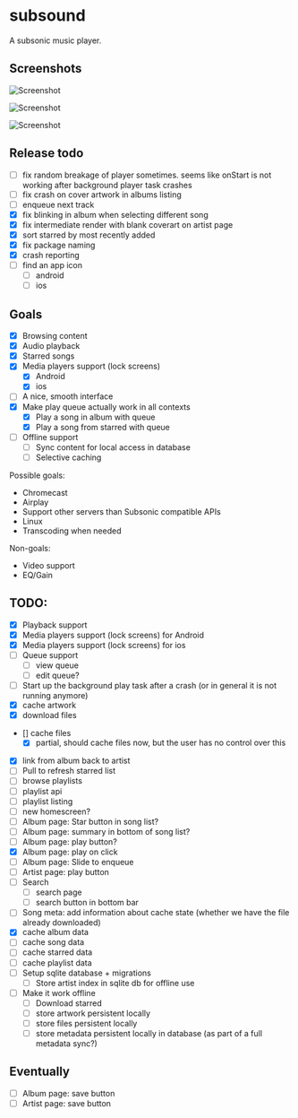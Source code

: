 # subsound

A subsonic music player.

## Screenshots

![Screenshot](screenshots/screenshot_161625497.png)

![Screenshot](screenshots/albumview.png)

![Screenshot](screenshots/artistview.png)

## Release todo

- [ ] fix random breakage of player sometimes. seems like onStart is not working after background player task crashes
- [ ] fix crash on cover artwork in albums listing
- [ ] enqueue next track
- [X] fix blinking in album when selecting different song
- [X] fix intermediate render with blank coverart on artist page
- [X] sort starred by most recently added
- [X] fix package naming
- [X] crash reporting
- [ ] find an app icon
  - [ ] android
  - [ ] ios

## Goals

- [X] Browsing content
- [X] Audio playback
- [X] Starred songs
- [X] Media players support (lock screens)
  - [X] Android
  - [X] ios
- [ ] A nice, smooth interface
- [X] Make play queue actually work in all contexts
  - [X] Play a song in album with queue
  - [X] Play a song from starred with queue
- [ ] Offline support
  - [ ] Sync content for local access in database
  - [ ] Selective caching

Possible goals:
 - Chromecast
 - Airplay
 - Support other servers than Subsonic compatible APIs
 - Linux
 - Transcoding when needed
 
Non-goals:
 - Video support
 - EQ/Gain

## TODO:
 - [X] Playback support
 - [X] Media players support (lock screens) for Android
 - [X] Media players support (lock screens) for ios
 - [ ] Queue support
   - [ ] view queue
   - [ ] edit queue?
 - [ ] Start up the background play task after a crash (or in general it is not running anymore)
 - [X] cache artwork
 - [X] download files
 - [\] cache files
   - [X] partial, should cache files now, but the user has no control over this
 - [X] link from album back to artist
 - [ ] Pull to refresh starred list
 - [ ] browse playlists
  - [ ] playlist api
  - [ ] playlist listing
  - [ ] new homescreen?
 - [ ] Album page: Star button in song list?
 - [ ] Album page: summary in bottom of song list?
 - [ ] Album page: play button?
 - [X] Album page: play on click
 - [ ] Album page: Slide to enqueue
 - [ ] Artist page: play button
 - [ ] Search
   - [ ] search page
   - [ ] search button in bottom bar
 - [ ] Song meta: add information about cache state (whether we have the file already downloaded)
 - [X] cache album data
 - [ ] cache song data
 - [ ] cache starred data
 - [ ] cache playlist data
 - [ ] Setup sqlite database + migrations
    - [ ] Store artist index in sqlite db for offline use
 - [ ] Make it work offline
    - [ ] Download starred
    - [ ] store artwork persistent locally
    - [ ] store files persistent locally
    - [ ] store metadata persistent locally in database (as part of a full metadata sync?)

## Eventually
 - [ ] Album page: save button
 - [ ] Artist page: save button
